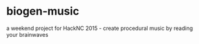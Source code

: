 # biogen-music
a weekend project for HackNC 2015 - create procedural music by reading your brainwaves
